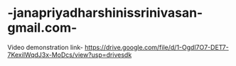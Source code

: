 # -janapriyadharshinissrinivasan-gmail.com-


Video demonstration link- https://drive.google.com/file/d/1-Ogdl7O7-DET7-7KexilWqdJ3x-MoDcs/view?usp=drivesdk
